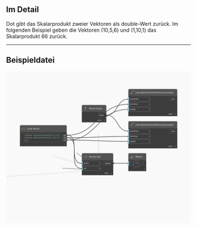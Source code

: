 ## Im Detail
Dot gibt das Skalarprodukt zweier Vektoren als double-Wert zurück. Im folgenden Beispiel geben die Vektoren (10,5,6) und (1,10,1) das Skalarprodukt 66 zurück.
___
## Beispieldatei

![Dot](./Autodesk.DesignScript.Geometry.Vector.Dot_img.jpg)

